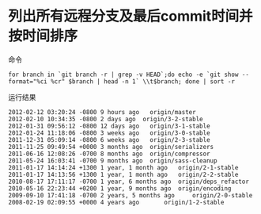 # 列出所有远程分支及最后commit时间并按时间排序

命令

    for branch in `git branch -r | grep -v HEAD`;do echo -e `git show --format="%ci %cr" $branch | head -n 1` \\t$branch; done | sort -r

运行结果

    2012-02-12 03:20:24 -0800 9 hours ago   origin/master
    2012-02-10 10:34:35 -0800 2 days ago  origin/3-2-stable
    2012-01-31 09:56:12 -0800 12 days ago   origin/3-1-stable
    2012-01-24 11:18:06 -0800 3 weeks ago   origin/3-0-stable
    2011-12-31 05:09:14 -0800 6 weeks ago   origin/2-3-stable
    2011-11-25 09:49:54 +0000 3 months ago  origin/serializers
    2011-06-16 12:08:26 -0700 8 months ago  origin/compressor
    2011-05-24 16:03:41 -0700 9 months ago  origin/sass-cleanup
    2011-01-17 14:14:24 +1300 1 year, 1 month ago   origin/2-1-stable
    2011-01-17 14:13:56 +1300 1 year, 1 month ago   origin/2-2-stable
    2010-08-17 17:11:17 -0700 1 year, 6 months ago  origin/deps_refactor
    2010-05-16 22:23:44 +0200 1 year, 9 months ago  origin/encoding
    2009-09-10 17:41:18 -0700 2 years, 5 months ago     origin/2-0-stable
    2008-02-19 02:09:55 +0000 4 years ago       origin/1-2-stable
